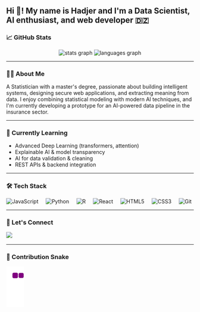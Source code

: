 <h2 align="left">Hi 👋! My name is Hadjer and I'm a Data Scientist, AI enthusiast, and web developer 🇩🇿</h2>

###

### 📈 GitHub Stats

<div align="center">
  <img src="https://github-readme-stats.vercel.app/api?username=hadjer-b1&show_icons=true&theme=dracula&include_all_commits=true&count_private=true" height="150" alt="stats graph" />
  <img src="https://github-readme-stats.vercel.app/api/top-langs/?username=hadjer-b1&layout=compact&theme=dracula" height="150" alt="languages graph" />
</div>

---

### 👩‍💻 About Me

A Statistician with a master's degree, passionate about building intelligent systems, designing secure web applications, and extracting meaning from data. I enjoy combining statistical modeling with modern AI techniques, and I'm currently developing a prototype for an AI-powered data pipeline in the insurance sector.

---

### 🌱 Currently Learning

- Advanced Deep Learning (transformers, attention)
- Explainable AI & model transparency
- AI for data validation & cleaning
- REST APIs & backend integration

---

### 🛠️ Tech Stack

<div align="left">
  <img src="https://cdn.jsdelivr.net/gh/devicons/devicon/icons/javascript/javascript-original.svg" height="30" alt="JavaScript" />
  <img width="12" />
  <img src="https://cdn.jsdelivr.net/gh/devicons/devicon/icons/python/python-original.svg" height="30" alt="Python" />
  <img width="12" />
  <img src="https://cdn.jsdelivr.net/gh/devicons/devicon/icons/r/r-original.svg" height="30" alt="R" />
  <img width="12" />
  <img src="https://cdn.jsdelivr.net/gh/devicons/devicon/icons/react/react-original.svg" height="30" alt="React" />
  <img width="12" />
  <img src="https://cdn.jsdelivr.net/gh/devicons/devicon/icons/html5/html5-original.svg" height="30" alt="HTML5" />
  <img width="12" />
  <img src="https://cdn.jsdelivr.net/gh/devicons/devicon/icons/css3/css3-original.svg" height="30" alt="CSS3" />
  <img width="12" />
  <img src="https://cdn.jsdelivr.net/gh/devicons/devicon/icons/git/git-original.svg" height="30" alt="Git" />
</div>

---

### 🔗 Let's Connect

<div align="left">
  <a href="https://www.linkedin.com/in/hadjer-blb/">
    <img src="https://img.shields.io/static/v1?message=LinkedIn&logo=linkedin&label=&color=0077B5&logoColor=white&labelColor=&style=for-the-badge" height="35" />
  </a>
  <!-- Add more social badges if you want -->
</div>

---

### 🐍 Contribution Snake
![snake gif](https://github.com/hadjer-b1/hadjer-b1/blob/output/github-contribution-grid-snake.gif)
<!--img src="https://raw.githubusercontent.com/hadjer-b1/hadjer-b1/output/snake.svg" alt="Snake animation"-- />

---

> “Code with purpose. Learn endlessly. Stay humble.” ✨
